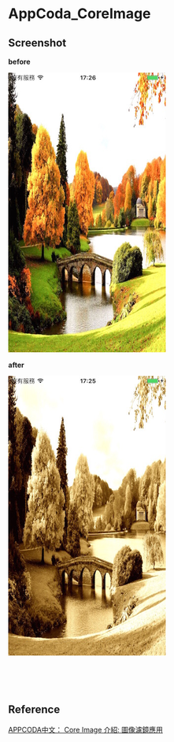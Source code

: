 # AppCoda_CoreImage

Screenshot
------------
**before**

![Xcode indent settings](Screenshot/Image1.jpg)

**after**

![Xcode indent settings](Screenshot/Image2.jpg)

<br />
<br />
<br />

Reference
------------
[APPCODA中文： Core Image 介紹: 圖像濾鏡應用](http://www.appcoda.com/realm-database-swift/)
